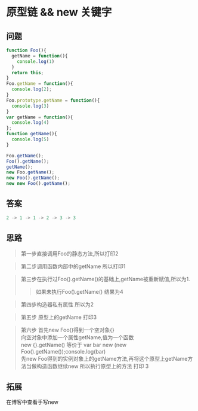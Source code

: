 # 原型链 && new 关键字

## 问题

```js
function Foo(){
  getName = function(){
    console.log(1)
  }
  return this;
}
Foo.getName = function(){
  console.log(2);
}
Foo.prototype.getName = function(){
  console.log(3)
}
var getName = function(){
  console.log(4)
};
function getName(){
  console.log(5)
}

Foo.getName();
Foo().getName();
getName();
new Foo.getName();
new Foo().getName();
new new Foo().getName();
```

## 答案

```js
2 -> 1 -> 1 -> 2 -> 3 -> 3
```

## 思路

> 第一步直接调用Foo的静态方法,所以打印2

> 第二步调用函数内部中的getName 所以打印1

> 第三步在执行过Foo().getName()的基础上,getName被重新赋值,所以为1.
>> 如果未执行Foo().getName() 结果为4

> 第四步构造器私有属性 所以为2 

> 第五步 原型上的getName 打印3

> 第六步 首先new Foo()得到一个空对象{} <br/>
向空对象中添加一个属性getName,值为一个函数 <br/>
new {}.getName() 等价于
var bar new (new Foo().getName());console.log(bar) <br/>
先new Foo得到的实例对象上的getName方法,再将这个原型上getName方法当做构造函数继续new 所以执行原型上的方法 打印 3

## 拓展

在博客中查看手写new 